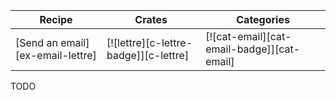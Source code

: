 | Recipe | Crates | Categories |
|--------|--------|------------|
| [Send an email][ex-email-lettre] | [![lettre][c-lettre-badge]][c-lettre] | [![cat-email][cat-email-badge]][cat-email] |

<div class="hidden">
TODO
</div>
